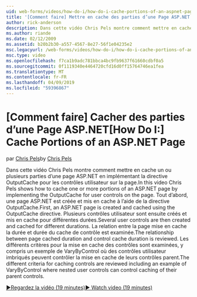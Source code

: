 ```yaml
---
uid: web-forms/videos/how-do-i/how-do-i-cache-portions-of-an-aspnet-page
title: '[Comment faire] Mettre en cache des parties d’une Page ASP.NET | Microsoft Docs'
author: rick-anderson
description: Dans cette vidéo Chris Pels montre comment mettre en cache un ou plusieurs parties d’une page ASP.NET en implémentant la directive OutputCache pour les contrôles utilisateur sur la page. Tout d’abord, un...
ms.author: riande
ms.date: 02/12/2009
ms.assetid: b20b2b30-a557-4567-8e27-56f1e04235e2
msc.legacyurl: /web-forms/videos/how-do-i/how-do-i-cache-portions-of-an-aspnet-page
msc.type: video
ms.openlocfilehash: f7ca1b9adc781bbca4bc9fb9637f61660cdbf0a5
ms.sourcegitcommit: 0f1119340e4464720cfd16d0ff15764746ea1fea
ms.translationtype: MT
ms.contentlocale: fr-FR
ms.lasthandoff: 04/09/2019
ms.locfileid: "59396867"
---
```

# <a name="how-do-i-cache-portions-of-an-aspnet-page"></a><span data-ttu-id="95cfa-104">[Comment faire] Cacher des parties d’une Page ASP.NET</span><span class="sxs-lookup"><span data-stu-id="95cfa-104">[How Do I:] Cache Portions of an ASP.NET Page</span></span>

<span data-ttu-id="95cfa-105">par [Chris Pels](https://twitter.com/chrispels)</span><span class="sxs-lookup"><span data-stu-id="95cfa-105">by [Chris Pels](https://twitter.com/chrispels)</span></span>

<span data-ttu-id="95cfa-106">Dans cette vidéo Chris Pels montre comment mettre en cache un ou plusieurs parties d’une page ASP.NET en implémentant la directive OutputCache pour les contrôles utilisateur sur la page.</span><span class="sxs-lookup"><span data-stu-id="95cfa-106">In this video Chris Pels shows how to cache one or more portions of an ASP.NET page by implementing the OutputCache for user controls on the page.</span></span> <span data-ttu-id="95cfa-107">Tout d’abord, une page ASP.NET est créée et mis en cache à l’aide de la directive OutputCache.</span><span class="sxs-lookup"><span data-stu-id="95cfa-107">First, an ASP.NET page is created and cached using the OutputCache directive.</span></span> <span data-ttu-id="95cfa-108">Plusieurs contrôles utilisateur sont ensuite créés et mis en cache pour différentes durées.</span><span class="sxs-lookup"><span data-stu-id="95cfa-108">Several user controls are then created and cached for different durations.</span></span> <span data-ttu-id="95cfa-109">La relation entre la page mise en cache la durée et durée du cache de contrôle est examinée.</span><span class="sxs-lookup"><span data-stu-id="95cfa-109">The relationship between page cached duration and control cache duration is reviewed.</span></span> <span data-ttu-id="95cfa-110">Les différents critères pour la mise en cache des contrôles sont examinées, y compris un exemple de VaryByControl où des contrôles utilisateur imbriqués peuvent contrôler la mise en cache de leurs contrôles parent.</span><span class="sxs-lookup"><span data-stu-id="95cfa-110">The different criteria for caching controls are reviewed including an example of VaryByControl where nested user controls can control caching of their parent controls.</span></span>

[<span data-ttu-id="95cfa-111">&#9654;Regardez la vidéo (19 minutes)</span><span class="sxs-lookup"><span data-stu-id="95cfa-111">&#9654; Watch video (19 minutes)</span></span>](https://channel9.msdn.com/Blogs/ASP-NET-Site-Videos/how-do-i-cache-portions-of-an-aspnet-page)
